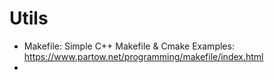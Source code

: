 # Utils


* Makefile: Simple C++ Makefile & Cmake Examples: https://www.partow.net/programming/makefile/index.html
* 
